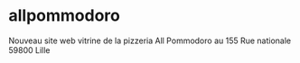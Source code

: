 # allpommodoro
Nouveau site web vitrine de la pizzeria All Pommodoro au 155 Rue nationale 59800 Lille
